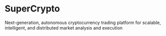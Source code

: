 # SuperCrypto
Next-generation, autonomous cryptocurrency trading platform for scalable, intelligent, and distributed market analysis and execution
